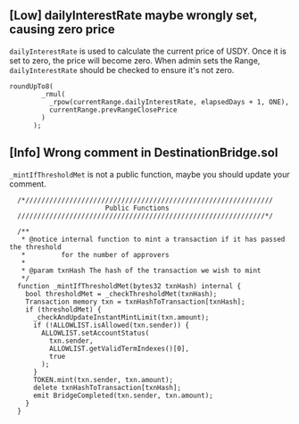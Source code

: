 ## [Low] dailyInterestRate maybe wrongly set, causing zero price
`dailyInterestRate` is used to calculate the current price of USDY. Once it is set to zero, the price will become zero.
When admin sets the Range, `dailyInterestRate` should be checked to ensure it's not zero.

```
roundUpTo8(
        _rmul(
          _rpow(currentRange.dailyInterestRate, elapsedDays + 1, ONE),
          currentRange.prevRangeClosePrice
        )
      );
```

## [Info] Wrong comment in DestinationBridge.sol
`_mintIfThresholdMet` is not a public function, maybe you should update your comment.

```
  /*//////////////////////////////////////////////////////////////
                        Public Functions
  //////////////////////////////////////////////////////////////*/

  /**
   * @notice internal function to mint a transaction if it has passed the threshold
   *         for the number of approvers
   *
   * @param txnHash The hash of the transaction we wish to mint
   */
  function _mintIfThresholdMet(bytes32 txnHash) internal {
    bool thresholdMet = _checkThresholdMet(txnHash);
    Transaction memory txn = txnHashToTransaction[txnHash];
    if (thresholdMet) {
      _checkAndUpdateInstantMintLimit(txn.amount);
      if (!ALLOWLIST.isAllowed(txn.sender)) {
        ALLOWLIST.setAccountStatus(
          txn.sender,
          ALLOWLIST.getValidTermIndexes()[0],
          true
        );
      }
      TOKEN.mint(txn.sender, txn.amount);
      delete txnHashToTransaction[txnHash];
      emit BridgeCompleted(txn.sender, txn.amount);
    }
  }
```
